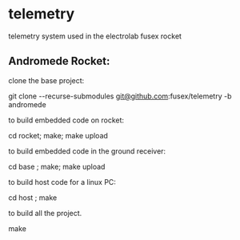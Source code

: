 # telemetry
telemetry system used in the electrolab fusex rocket

## Andromede Rocket:

clone the base project:

git clone --recurse-submodules git@github.com:fusex/telemetry -b andromede

to build embedded code on rocket:

cd rocket; make; make upload

to build embedded code in the ground receiver:

cd base ; make; make upload

to build host code for a linux PC:

cd host ; make

to build all the project.

make

